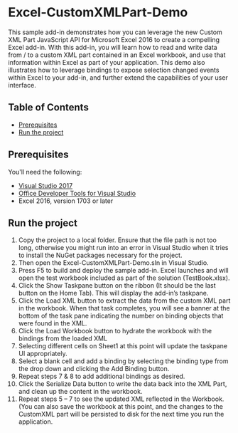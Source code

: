 # Excel-CustomXMLPart-Demo 
This sample add-in demonstrates how you can leverage the new Custom XML Part JavaScript API for Microsoft Excel 2016 to create a compelling Excel add-in. With this add-in, you will learn how to read and write data from / to a custom XML part contained in an Excel workbook, and use that information within Excel as part of your application.  This demo also illustrates how to leverage bindings to expose selection changed events within Excel to your add-in, and further extend the capabilities of your user interface.
## Table of Contents
* [Prerequisites](#prerequisites)
* [Run the project](#run-the-project)

## Prerequisites
You'll need the following:
* [Visual Studio 2017](https://www.visualstudio.com/downloads/download-visual-studio-vs.aspx)
* [Office Developer Tools for Visual Studio](https://www.visualstudio.com/en-us/features/office-tools-vs.aspx)
* Excel 2016, version 1703 or later
## Run the project
1.	Copy the project to a local folder. Ensure that the file path is not too long, otherwise you might run into an error in Visual Studio when it tries to install the NuGet packages necessary for the project.
2.	Then open the Excel-CustomXMLPart-Demo.sln in Visual Studio.
3.	Press F5 to build and deploy the sample add-in. Excel launches and will open the test workbook included as part of the solution (TestBook.xlsx).
4.	Click the Show Taskpane button on the ribbon (It should be the last button on the Home Tab).  This will display the add-in’s taskpane.
5.	Click the Load XML button to extract the data from the custom XML part in the workbook.  When that task completes, you will see a banner at the bottom of the task pane indicating the number on binding objects that were found in the XML.
6.	Click the Load Workbook button to hydrate the workbook with the bindings from the loaded XML
7.	Selecting different cells on Sheet1 at this point will update the taskpane UI appropriately.
8.	Select a blank cell and add a binding by selecting the binding type from the drop down and clicking the Add Binding button.
9.	Repeat steps 7 & 8 to add additional bindings as desired.
10.	 Click the Serialize Data button to write the data back into the XML Part, and clean up the content in the workbook.
11.	Repeat steps 5 – 7 to see the updated XML reflected in the Workbook. (You can also save the workbook at this point, and the changes to the CustomXML part will be persisted to disk for the next time you run the application.


